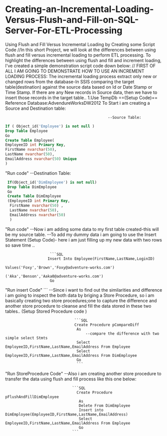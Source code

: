# Creating-an-Incremental-Loading-Versus-Flush-and-Fill-on-SQL-Server-For-ETL-Processing
Using Flush and Fill Versus Incremental Loading by Creating some Script Code
//In this short Project,
we will look at the differences between using flush and
fill versus incremental loading to perform ETL processing.
To highlight the differences between using flush and fill and
increment loading, I've created a simple demonstration script code down below:
//
FIRST OF ALL I AM GOING TO DEMONSTRATE HOW TO USE AN INCREMENT LOADING PROCESS: 
The incremental loading process extract only new or changed rows from the database-In SSIS
comparing the target table(destination) against the source data based on Id or Date Stamp or Time Stamp. If there are any New records in Source data, then we have to insert those records in the target table..
1.Use TempDb
==(Setup Code)== Reference Database:AdvendureWorksDW2012
To Start i am  creating a Source and Destination table:

                                                  --Source Table: 
```SQL
If ( Object_id('Employee') is not null )
Drop Table Employee
Go
Create Table Employee(
EmployeeID int Primary Key,
FirstName nvarchar(50),
LastName nvarchar(50),
EmailAddress nvarchar(50) Unique
)
```
"Run code"
                                                    --Destination Table:

```SQL 
 If(Object_id('DimEmployee') is not null)
 Drop Table DimEmployee
 Go
 Create Table DimEmployee
 (EmployeeID int Primary Key,
  FirstName nvarchar(50) ,
  LastName nvarchar(50),
  EmailAddress nvarchar(50)
  )
  ```
                 
"Run code"
--Now i am adding some data to my first table created-this will be my source table.
--To add my dummy data i am going to use the Insert Statement 
(Setup Code)- here i am just filling up my new data with two rows so save time ..

                       
                        ```SQL
                       Insert Into Employee(FirstName,LastName,LoginID)
                                      Values('Foxy','Brown','Foxy@adventure-works.com')
                                            ('Aka','Benson','Aaka0@adventure-works.com')
                        Go
"Run insert Code"       ```
--Since i want to find out the similarities and difference i am going to inspect the both data by briging a Store Procedure, so i am basically creating two store procedures;one to capture the difference and another store procedure to cleanse and fill the data stored in these two tables..
(Setup Stored Procedure code )


                                   ```SQL
                                   Create Procedure pCompareDiff
                                    As
                                        --compare the difference with two simple select Stmts
                                    Select EmployeeID,FirstName,LastName,EmailAddress From Employee
                                    Select EmployeeID,FirstName,LastName,EmailAddress From DimEmployee
                                    Go
                                    ```
  "Run StoreProcedure Code"
--Also i am creating another store procedure to transfer the data using flush and fill process like this one below:
                                   
                                   
                                   
                                  ```SQL
                                    Create Procedure pFlushAndFillDimEmployee
                                     As
                                     Delete From DimEmployee
                                     Insert into DimEmployee(EmployeeID,FirstName,LastName,EmailAddress)
                                     Select EmployeeID,FirstName,LastName,EmailAddress From Employee
                                     Go
                                  ```
                                     
